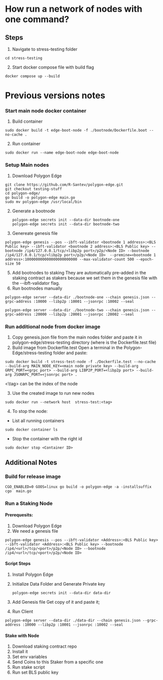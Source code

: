 # How run a network of nodes with one command?
## Steps
1. Navigate to stress-testing folder
```
cd stress-testing
```
2. Start docker compose file with build flag
```
docker compose up --build
```

# Previous versions notes
### Start main node docker container
1. Build container
```
sudo docker build -t edge-boot-node -f ./bootnode/Dockerfile.boot --no-cache .
```
2. Run container
```
sudo docker run --name edge-boot-node edge-boot-node
```
### Setup Main nodes
1. Download Polygon Edge
```
git clone https://github.com/R-Santev/polygon-edge.git
git checkout testing-stuff
cd polygon-edge/
go build -o polygon-edge main.go
sudo mv polygon-edge /usr/local/bin
```
2. Generate a bootnode
   ```
   polygon-edge secrets init --data-dir bootnode-one
   polygon-edge secrets init --data-dir bootnode-two
   ```
4. Genereate genesis file
```
polygon-edge genesis --pos --ibft-validator <bootnode 1 address>:<BLS Public key> --ibft-validator <bootnode 2 address>:<BLS Public key> --bootnode /ip4/127.0.0.1/tcp/<libp2p port>/p2p/<Node ID> --bootnode /ip4/127.0.0.1/tcp/<libp2p port>/p2p/<Node ID>  --premine=<bootnode 1 address>:100000000000000000000000 --max-validator-count 500 --epoch-size 50
```
5. Add bootnodes to staking
They are automatically pre-added in the staking contract as stakers because we set them in the genesis file with the --ibft-validator flag.
6. Run bootnodes manually
```
polygon-edge server --data-dir ./bootnode-one --chain genesis.json --grpc-address :10000 --libp2p :10001 --jsonrpc :10002 --seal

polygon-edge server --data-dir ./bootnode-two --chain genesis.json --grpc-address :20000 --libp2p :20001 --jsonrpc :20002 --seal
```

### Run additional node from docker image
1. Copy genesis.json file from the main nodes folder and paste it in polygon-edge/stress-testing directory (where is the Dockerfile.test file)
2. Build image from Dockerfile.test
Open a terminal in the Polygon-Edge/stress-testing folder and paste:

```
sudo docker build -t stress-test-node -f ./Dockerfile.test --no-cache --build-arg MAIN_NODE_KEY=<main node private key> --build-arg GRPC_PORT=<grpc port> --build-arg LIBP2P_PORT=<libp2p port> --build-arg JSONRPC_PORT=<jsonrpc port> .
```
<\tag> can be the index of the node

3. Use the created image to run new nodes
```
sudo docker run --network host  stress-test:<tag>
```
4. To stop the node:
- List all running containers
```
sudo docker container ls
```
- Stop the container with the right id
```
sudo docker stop <Container ID>
```

## Additional Notes

### Build for release image
```
CGO_ENABLED=0 GOOS=linux go build -o polygon-edge -a -installsuffix cgo  main.go
```

### Run a Staking Node

#### Prerequesits:

1. Download Polygon Edge
2. We need a genesis file
```
polygon-edge genesis --pos --ibft-validator <Address>:<BLS Public key> --ibft-validator <Address>:<BLS Public key> --bootnode /ip4/<url>/tcp/<port>/p2p/<Node ID> --bootnode /ip4/<url>/tcp/<port>/p2p/<Node ID>
```

#### Script Steps
1. Install Polygon Edge
2. Initialize Data Folder and Generate Private key
   ```
   polygon-edge secrets init --data-dir data-dir
   ```

3. Add Genesis file
   Get copy of it and paste it;
4. Run Client
```
polygon-edge server --data-dir ./data-dir --chain genesis.json --grpc-address :10000 --libp2p :10001 --jsonrpc :10002 --seal
```
#### Stake with Node
   1. Download staking contract repo
   2. Install it
   3.  Set env variables
   4. Send Coins to this Staker from a specific one
   5.  Run stake script
   6.  Run set BLS public key